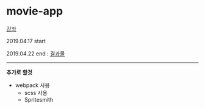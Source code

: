 movie-app
================

[강좌](https://www.inflearn.com/course/reactjs-web/)

2019.04.17 start

2019.04.22 end : [결과물](https://hyunji-2.github.io/movie-app/)

* * *

**추가로 할것**
- webpack 사용
  - scss 사용
  - Spritesmith
